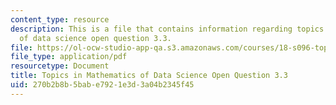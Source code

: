 ```yaml
---
content_type: resource
description: This is a file that contains information regarding topics in mathematics
  of data science open question 3.3.
file: https://ol-ocw-studio-app-qa.s3.amazonaws.com/courses/18-s096-topics-in-mathematics-of-data-science-fall-2015/270b2b8b5babe7921e3d3a04b2345f45_MIT18_S096F15_Open3.3.pdf
file_type: application/pdf
resourcetype: Document
title: Topics in Mathematics of Data Science Open Question 3.3
uid: 270b2b8b-5bab-e792-1e3d-3a04b2345f45
---
```

